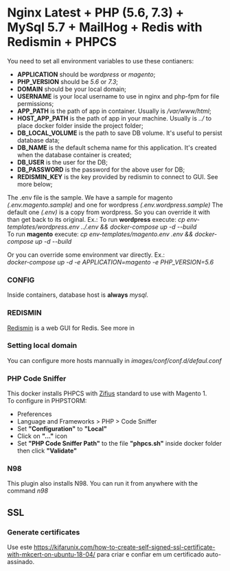 # Nginx Latest + PHP (5.6, 7.3) + MySql 5.7 + MailHog + Redis with Redismin + PHPCS
You need to set all environment variables to use these contianers:  
- **APPLICATION** should be _wordpress_ or _magento_;
- **PHP_VERSION** should be _5.6_ or _7.3_;
- **DOMAIN** should be your local domain;
- **USERNAME** is your local username to use in nginx and php-fpm for file permissions; 
- **APP_PATH** is the path of app in container. Usually is _/var/www/html_;
- **HOST_APP_PATH** is the path of app in your machine. Usually is _../_ to place docker folder inside the project folder;
- **DB_LOCAL_VOLUME** is the path to save DB volume. It's useful to persist database data;
- **DB_NAME** is the default schema name for this application. It's created when the database container is created;
- **DB_USER** is the user for the DB;
- **DB_PASSWORD** is the password for the above user for DB;
- **REDISMIN_KEY** is the key provided by redismin to connect to GUI. See more below;

The .env file is the sample. We have a sample for magento _(.env.magento.sample)_ and one for wordpress _(.env.wordpress.sample)_
The default one _(.env)_ is a copy from wordpress. So you can override it with than get back to its original. Ex.:
To run __wordpress__ execute: _cp env-templates/wordpress.env ../.env && docker-compose up -d --build_  
To run __magento__ execute: _cp env-templates/magento.env .env && docker-compose up -d --build_  

Or you can override some environment var directly. Ex.:  
_docker-compose up -d -e APPLICATION=magento -e PHP_VERSION=5.6_

### CONFIG
Inside containers, database host is **always** _mysql_.

### REDISMIN
[Redismin](https://www.redsmin.com/) is a web GUI for Redis. See more in 

### Setting local domain
You can configure more hosts mannually in _images/conf/conf.d/defaul.conf_

### PHP Code Sniffer
This docker installs PHPCS with [Zifius](https://github.com/Zifius/Magizendo) standard to use with Magento 1.  
To configure in PHPSTORM:
- Preferences
- Language and Frameworks > PHP > Code Sniffer
- Set __"Configuration"__ to __"Local"__
- Click on __"..."__ icon
- Set __"PHP Code Sniffer Path"__ to the file __"phpcs.sh"__ inside docker folder then click __"Validate"__

### N98
This plugin also installs N98. You can run it from anywhere with the command _n98_

## SSL
### Generate certificates
Use este https://kifarunix.com/how-to-create-self-signed-ssl-certificate-with-mkcert-on-ubuntu-18-04/ para criar e confiar em um certificado auto-assinado.
 